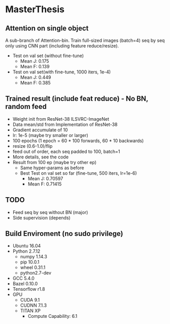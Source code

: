 # MasterThesis

## Attention on single object
A sub-branch of Attention-bin.
Train full-sized images (batch=4) seq by seq only using CNN part (including feature reduce/resize).
* Test on val set (without fine-tune)
  * Mean J: 0.175
  * Mean F: 0.139
* Test on val set(with fine-tune, 1000 iters, 1e-4)
  * Mean J: 0.449
  * Mean F: 0.385
  
## Trained result (include feat reduce) - No BN, random feed
* Weight init from ResNet-38 ILSVRC-ImageNet
* Data mean/std from Implementation of ResNet-38
* Gradient accumulate of 10
* lr: 1e-5 (maybe try smaller or larger)
* 100 epochs (1 epoch = 60 * 100 forwards, 60 * 10 backwards)
* resize (0.6-1.0)/flip
* feed out of order, each seq padded to 100, batch=1
* More details, see the code
* Result from 100 ep (maybe try other ep)
  * Same hyper-params as before
  * Best Test on val set so far (fine-tune, 500 iters, lr=1e-6)
    * Mean J: 0.70597
    * Mean F: 0.71415
 

## TODO
* Feed seq by seq without BN (major)
* Side supervision (depends)

## Build Enviroment (no sudo privilege)
* Ubuntu 16.04
* Python 2.7.12
  * numpy 1.14.3
  * pip 10.0.1
  * wheel 0.31.1
  * python2.7-dev
* GCC 5.4.0
* Bazel 0.10.0
* Tensorflow r1.8
* GPU
  * CUDA 9.1
  * CUDNN 7.1.3
  * TITAN XP
    * Compute Capability: 6.1
